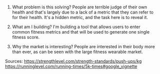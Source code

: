 1. What problem is this solving?
People are terrible judge of their own health and that's largely due to a lack of a metric that they can refer to for their health. It's a hidden metric, and the task here is to reveal it.

2. What am I building?
I'm building a tool that allows users to enter common fitness metrics and that will be used to generate one single fitness score.


3. Why the market is interesting?
People are interested in their body more than ever, as can be seen with the large fitness wearable market.

Sources:
https://strengthlevel.com/strength-standards/push-ups/kg
https://runninglevel.com/running-times/5k-times#google_vignette
